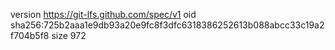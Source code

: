 version https://git-lfs.github.com/spec/v1
oid sha256:725b2aaa1e9db93a20e9fc8f3dfc6318386252613b088abcc33c19a2f704b5f8
size 972
